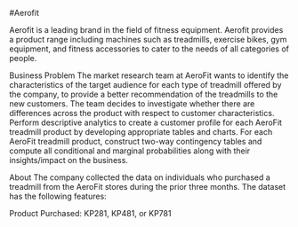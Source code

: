 #Aerofit

Aerofit is a leading brand in the field of fitness equipment. Aerofit provides a product range including machines such as treadmills, exercise bikes, gym equipment, and fitness accessories to cater to the needs of all categories of people.

Business Problem The market research team at AeroFit wants to identify the characteristics of the target audience for each type of treadmill offered by the company, to provide a better recommendation of the treadmills to the new customers. The team decides to investigate whether there are differences across the product with respect to customer characteristics. Perform descriptive analytics to create a customer profile for each AeroFit treadmill product by developing appropriate tables and charts. For each AeroFit treadmill product, construct two-way contingency tables and compute all conditional and marginal probabilities along with their insights/impact on the business.

About The company collected the data on individuals who purchased a treadmill from the AeroFit stores during the prior three months. The dataset has the following features:

Product Purchased: KP281, KP481, or KP781

